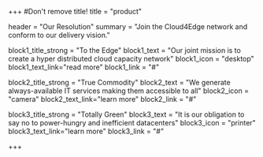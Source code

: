 +++
#Don't remove title!
title = "product"

header = "Our Resolution"
summary = "Join the Cloud4Edge network and conform to our delivery vision."

block1_title_strong = "To the Edge"
block1_text = "Our joint mission is to create a hyper distributed cloud capacity network"
block1_icon = "desktop"
block1_text_link="read more"
block1_link = "#"


block2_title_strong = "True Commodity"
block2_text = "We generate always-available IT services making them accessible to all"
block2_icon = "camera"
block2_text_link="learn more"
block2_link = "#"


block3_title_strong = "Totally Green"
block3_text = "It is our obligation to say no to power-hungry and inefficient datacenters"
block3_icon = "printer"
block3_text_link="learn more"
block3_link = "#"





+++